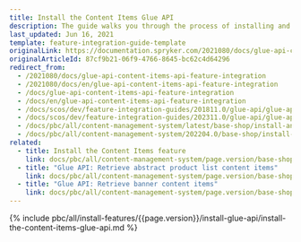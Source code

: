 ```yaml
---
title: Install the Content Items Glue API
description: The guide walks you through the process of installing and configuring the Content Items feature in the project.
last_updated: Jun 16, 2021
template: feature-integration-guide-template
originalLink: https://documentation.spryker.com/2021080/docs/glue-api-content-items-api-feature-integration
originalArticleId: 87cf9b21-06f9-4766-8645-bc62c4d64296
redirect_from:
  - /2021080/docs/glue-api-content-items-api-feature-integration
  - /2021080/docs/en/glue-api-content-items-api-feature-integration
  - /docs/glue-api-content-items-api-feature-integration
  - /docs/en/glue-api-content-items-api-feature-integration
  - /docs/scos/dev/feature-integration-guides/201811.0/glue-api/glue-api-content-items-feature-integration.html
  - /docs/scos/dev/feature-integration-guides/202311.0/glue-api/glue-api-content-items-feature-integration.html 
  - /docs/pbc/all/content-management-system/latest/base-shop/install-and-upgrade/install-glue-api/install-the-content-items-glue-api.html
  - /docs/pbc/all/content-management-system/202204.0/base-shop/install-and-upgrade/install-glue-api/install-the-content-items-glue-api.html 
related:
  - title: Install the Content Items feature
    link: docs/pbc/all/content-management-system/page.version/base-shop/install-and-upgrade/install-features/install-the-content-items-feature.html
  - title: "Glue API: Retrieve abstract product list content items"
    link: docs/pbc/all/content-management-system/page.version/base-shop/manage-using-glue-api/glue-api-retrieve-abstract-product-list-content-items.html
  - title: "Glue API: Retrieve banner content items"
    link: docs/pbc/all/content-management-system/page.version/base-shop/manage-using-glue-api/glue-api-retrieve-banner-content-items.html
---
```


{% include pbc/all/install-features/{{page.version}}/install-glue-api/install-the-content-items-glue-api.md %} <!-- To edit, see /_includes/pbc/all/install-features/202311.0/install-glue-api/install-the-content-items-glue-api.md -->
